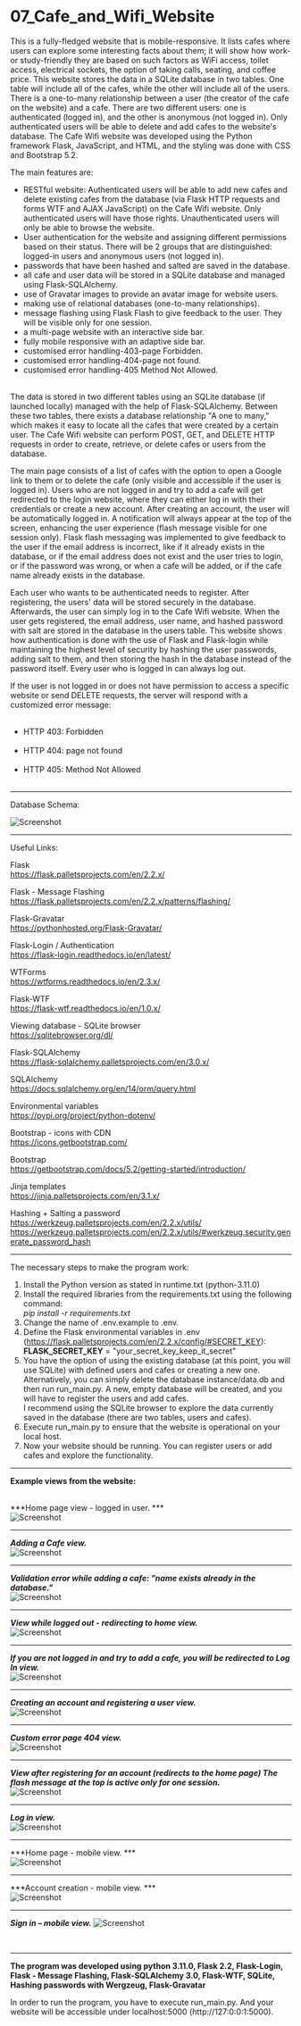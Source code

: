 # 07_Cafe_and_Wifi_Website 

This is a fully-fledged website that is mobile-responsive. It lists cafes where users can explore some interesting facts about them; it will show how work- or study-friendly they are based on such factors as WiFi access, toilet access, electrical sockets, the option of taking calls, seating, and coffee price. This website stores the data in a SQLite database in two tables. One table will include all of the cafes, while the other will include all of the users. There is a one-to-many relationship between a user (the creator of the cafe on the website) and a cafe. There are two different users: one is authenticated (logged in), and the other is anonymous (not logged in). Only authenticated users will be able to delete and add cafes to the website's database. The Cafe Wifi website was developed using the Python framework Flask, JavaScript, and HTML, and the styling was done with CSS and Bootstrap 5.2.</br>

The main features are:</br>
- RESTful website: Authenticated users will be able to add new cafes and delete existing cafes from the database (via Flask HTTP requests and forms WTF and AJAX JavaScript) on the Cafe Wifi website. Only authenticated users will have those rights. Unauthenticated users will only be able to browse the website. </br>
- User authentication for the website and assigning different permissions based on their status. There will be 2 groups that are distinguished: logged-in users and anonymous users (not logged in). </br>
- passwords that have been hashed and salted are saved in the database.</br>
- all cafe and user data will be stored in a SQLite database and managed using Flask-SQLAlchemy.</br>
- use of Gravatar images to provide an avatar image for website users.</br>
- making use of relational databases (one-to-many relationships). </br>
- message flashing using Flask Flash to give feedback to the user. They will be visible only for one session. </br>
- a multi-page website with an interactive side bar. </br>
- fully mobile responsive with an adaptive side bar.</br>
- customised error handling-403-page Forbidden.</br>
- customised error handling-404-page not found.</br>
- customised error handling-405 Method Not Allowed.</br> 


The data is stored in two different tables using an SQLite database (if launched locally) managed with the help of Flask-SQLAlchemy. Between these two tables, there exists a database relationship "A one to many," which makes it easy to locate all the cafes that were created by a certain user. The Cafe Wifi website can perform POST, GET, and DELETE HTTP requests in order to create, retrieve, or delete cafes or users from the database.

 
The main page consists of a list of cafes with the option to open a Google link to them or to delete the cafe (only visible and accessible if the user is logged in). Users who are not logged in and try to add a cafe will get redirected to the login website, where they can either log in with their credentials or create a new account. After creating an account, the user will be automatically logged in. A notification will always appear at the top of the screen, enhancing the user experience (flash message visible for one session only). Flask flash messaging was implemented to give feedback to the user if the email address is incorrect, like if it already exists in the database, or if the email address does not exist and the user tries to login, or if the password was wrong, or when a cafe will be added, or if the cafe name already exists in the database.


Each user who wants to be authenticated needs to register. After registering, the users' data will be stored securely in the database. Afterwards, the user can simply log in to the Cafe Wifi website.
When the user gets registered, the email address, user name, and hashed password with salt are stored in the database in the users table. This website shows how authentication is done with the use of Flask and Flask-login while maintaining the highest level of security by hashing the user passwords, adding salt to them, and then storing the hash in the database instead of the password itself. Every user who is logged in can always log out.


If the user is not logged in or does not have permission to access a specific website or send DELETE requests, the server will respond with a customized error message:</br> 
- HTTP 403: Forbidden</br> 
- HTTP 404: page not found</br> 
- HTTP 405: Method Not Allowed</br> 


---

Database Schema:</br>

![Screenshot](docs/img/databse_schema.png)</br>

---

Useful Links:

Flask</br>
https://flask.palletsprojects.com/en/2.2.x/</br>

Flask - Message Flashing</br>
https://flask.palletsprojects.com/en/2.2.x/patterns/flashing/</br>

Flask-Gravatar</br>
https://pythonhosted.org/Flask-Gravatar/</br>

Flask-Login / Authentication</br>
https://flask-login.readthedocs.io/en/latest/</br>

WTForms</br>
https://wtforms.readthedocs.io/en/2.3.x/</br>

Flask-WTF</br>
https://flask-wtf.readthedocs.io/en/1.0.x/</br>

Viewing database - SQLite browser </br>
https://sqlitebrowser.org/dl/ </br>

Flask-SQLAlchemy</br>
https://flask-sqlalchemy.palletsprojects.com/en/3.0.x/</br>

SQLAlchemy</br>
https://docs.sqlalchemy.org/en/14/orm/query.html </br>

Environmental variables</br>
https://pypi.org/project/python-dotenv/</br>

Bootstrap - icons with CDN</br>
https://icons.getbootstrap.com/</br>

Bootstrap</br>
https://getbootstrap.com/docs/5.2/getting-started/introduction/</br>

Jinja templates</br>
https://jinja.palletsprojects.com/en/3.1.x/</br>

Hashing + Salting a password</br>
https://werkzeug.palletsprojects.com/en/2.2.x/utils/</br>
https://werkzeug.palletsprojects.com/en/2.2.x/utils/#werkzeug.security.generate_password_hash</br>


---

The necessary steps to make the program work:</br>
1. Install the Python version as stated in runtime.txt (python-3.11.0)</br>
2. Install the required libraries from the requirements.txt using the following command: </br>
*pip install -r requirements.txt*</br>
3. Change the name of .env.example to .env.</br>
4. Define the Flask environmental variables in .env (https://flask.palletsprojects.com/en/2.2.x/config/#SECRET_KEY):</br>
**FLASK_SECRET_KEY** = "your_secret_key_keep_it_secret"</br>
5. You have the option of using the existing database (at this point, you will use SQLite) with defined users and cafes or creating a new one.</br>
Alternatively, you can simply delete the database instance/data.db and then run run_main.py.
A new, empty database will be created, and you will have to register the users and add cafes.</br>
I recommend using the SQLite browser to explore the data currently saved in the database (there are two tables, users and cafes).</br>
6. Execute run_main.py to ensure that the website is operational on your local host.</br>
7. Now your website should be running. You can register users or add cafes and explore the functionality.</br>

---

**Example views from the website:**</br>
</br>

***Home page view - logged in user. ***</br>
![Screenshot](docs/img/image1.png)</br>

---

***Adding a Cafe view.***</br>
![Screenshot](docs/img/image2.png)</br>

---

***Validation error while adding a cafe: "name exists already in the database."***</br>
![Screenshot](docs/img/image3.png)</br>

---

***View while logged out - redirecting to home view.***</br>
![Screenshot](docs/img/image4.png)</br>

---

***If you are not logged in and try to add a cafe, you will be redirected to Log In view.*** </br>
![Screenshot](docs/img/image5.png)</br>

---

***Creating an account and registering a user view.***</br>
![Screenshot](docs/img/image6.png)</br>

---

***Custom error page 404 view.***</br>
![Screenshot](docs/img/image7.png)</br>

---

***View after registering for an account (redirects to the home page) The flash message at the top is active only for one session.***</br>
![Screenshot](docs/img/image8.png)</br>

---
 
***Log in view.***</br>
![Screenshot](docs/img/image9.png)</br>

---

***Home page - mobile view. ***</br>
![Screenshot](docs/img/image10-mobile.png)</br>

---

***Account creation - mobile view. ***</br>
![Screenshot](docs/img/image11-mobile.png)</br>

---

***Sign in – mobile view.***
![Screenshot](docs/img/image12-mobile.png)</br>


</br>

---

**The program was developed using python 3.11.0, Flask 2.2, Flask-Login, Flask - Message Flashing, Flask-SQLAlchemy 3.0, Flask-WTF, SQLite, Hashing passwords with Wergzeug, Flask-Gravatar**

In order to run the program, you have to execute run_main.py.
And your website will be accessible under localhost:5000 (http://127:0:0:1:5000).
